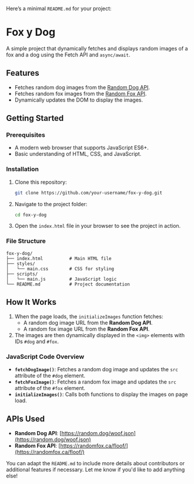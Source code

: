 Here’s a minimal `README.md` for your project:

# Fox y Dog

A simple project that dynamically fetches and displays random images of a fox and a dog using the Fetch API and `async/await`.

## Features
- Fetches random dog images from the [Random Dog API](https://random.dog/woof.json).
- Fetches random fox images from the [Random Fox API](https://randomfox.ca/floof/).
- Dynamically updates the DOM to display the images.

## Getting Started

### Prerequisites
- A modern web browser that supports JavaScript ES6+.
- Basic understanding of HTML, CSS, and JavaScript.

### Installation
1. Clone this repository:
   ```bash
   git clone https://github.com/your-username/fox-y-dog.git
   ```
2. Navigate to the project folder:
   ```bash
   cd fox-y-dog
   ```
3. Open the `index.html` file in your browser to see the project in action.

### File Structure
```
fox-y-dog/
├── index.html          # Main HTML file
├── styles/
│   └── main.css        # CSS for styling
├── scripts/
│   └── main.js         # JavaScript logic
└── README.md           # Project documentation
```

## How It Works
1. When the page loads, the `initializeImages` function fetches:
   - A random dog image URL from the **Random Dog API**.
   - A random fox image URL from the **Random Fox API**.
2. The images are then dynamically displayed in the `<img>` elements with IDs `#dog` and `#fox`.

### JavaScript Code Overview
- **`fetchDogImage()`**: Fetches a random dog image and updates the `src` attribute of the `#dog` element.
- **`fetchFoxImage()`**: Fetches a random fox image and updates the `src` attribute of the `#fox` element.
- **`initializeImages()`**: Calls both functions to display the images on page load.

## APIs Used
- **Random Dog API**: [https://random.dog/woof.json](https://random.dog/woof.json)
- **Random Fox API**: [https://randomfox.ca/floof/](https://randomfox.ca/floof/)

You can adapt the `README.md` to include more details about contributors or additional features if necessary. Let me know if you'd like to add anything else!
